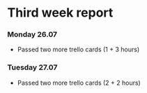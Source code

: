 # Third week report

### Monday 26.07

- Passed two more trello cards (1 + 3 hours)

### Tuesday 27.07

- Passed two more trello cards (2 + 2 hours)